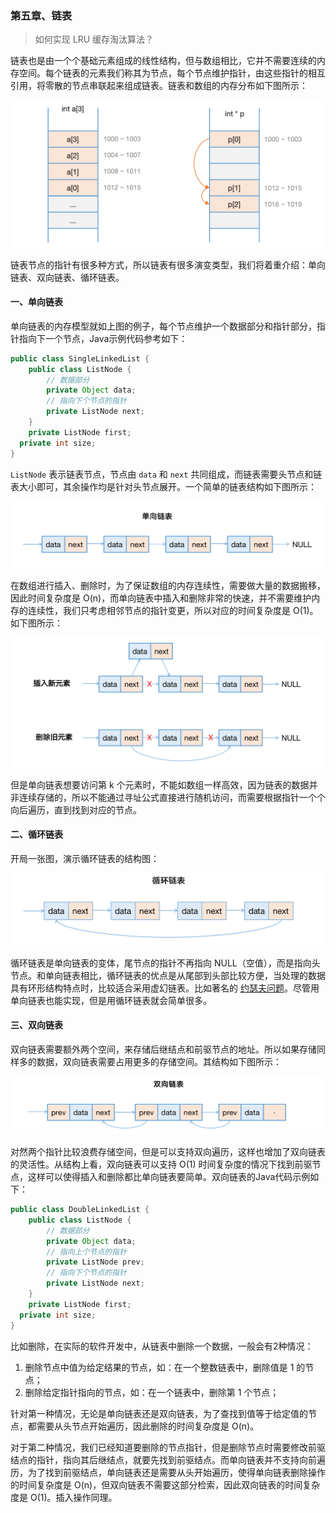 ### 第五章、链表

> 如何实现 LRU 缓存淘汰算法？

链表也是由一个个基础元素组成的线性结构，但与数组相比，它并不需要连续的内存空间。每个链表的元素我们称其为节点，每个节点维护指针，由这些指针的相互引用，将零散的节点串联起来组成链表。链表和数组的内存分布如下图所示：

![listlist-0-1](Images/listlist-0-1.png)

链表节点的指针有很多种方式，所以链表有很多演变类型，我们将着重介绍：单向链表、双向链表、循环链表。

#### 一、单向链表

单向链表的内存模型就如上图的例子，每个节点维护一个数据部分和指针部分，指针指向下一个节点，Java示例代码参考如下：

``` java
public class SingleLinkedList {
	public class ListNode {
		// 数据部分
		private Object data;
		// 指向下个节点的指针
		private ListNode next;
	}
	private ListNode first;
  private int size;
}
```

``ListNode`` 表示链表节点，节点由 ``data``  和 ``next`` 共同组成，而链表需要头节点和链表大小即可，其余操作均是针对头节点展开。一个简单的链表结构如下图所示：

![listlist-1-1](Images/listlist-1-1.png)

在数组进行插入、删除时，为了保证数组的内存连续性，需要做大量的数据搬移，因此时间复杂度是 O(n)，而单向链表中插入和删除非常的快速，并不需要维护内存的连续性，我们只考虑相邻节点的指针变更，所以对应的时间复杂度是 O(1)。如下图所示：

![listlist-1-2](Images/listlist-1-2.png)

但是单向链表想要访问第 k 个元素时，不能如数组一样高效，因为链表的数据并非连续存储的，所以不能通过寻址公式直接进行随机访问，而需要根据指针一个个向后遍历，直到找到对应的节点。

#### 二、循环链表

开局一张图，演示循环链表的结构图：

![listlist-2-1](Images/listlist-2-1.png)

循环链表是单向链表的变体，尾节点的指针不再指向 NULL（空值），而是指向头节点。和单向链表相比，循环链表的优点是从尾部到头部比较方便，当处理的数据具有环形结构特点时，比较适合采用虚幻链表。比如著名的 [约瑟夫问题](https://baike.baidu.com/item/%E7%BA%A6%E7%91%9F%E5%A4%AB%E9%97%AE%E9%A2%98/3857719?fr=aladdin)。尽管用单向链表也能实现，但是用循环链表就会简单很多。

#### 三、双向链表

双向链表需要额外两个空间，来存储后继结点和前驱节点的地址。所以如果存储同样多的数据，双向链表需要占用更多的存储空间。其结构如下图所示：

![listlist-3-1](Images/listlist-3-1.png)

对然两个指针比较浪费存储空间，但是可以支持双向遍历，这样也增加了双向链表的灵活性。从结构上看，双向链表可以支持 O(1) 时间复杂度的情况下找到前驱节点，这样可以使得插入和删除都比单向链表要简单。双向链表的Java代码示例如下：

``` java
public class DoubleLinkedList {
	public class ListNode {
		// 数据部分
		private Object data;
		// 指向上个节点的指针
		private ListNode prev;
		// 指向下个节点的指针
		private ListNode next;
	}
	private ListNode first;
  private int size;
}
```

比如删除，在实际的软件开发中，从链表中删除一个数据，一般会有2种情况：

1. 删除节点中值为给定结果的节点，如：在一个整数链表中，删除值是 1 的节点；
2. 删除给定指针指向的节点，如：在一个链表中，删除第 1 个节点；

针对第一种情况，无论是单向链表还是双向链表，为了查找到值等于给定值的节点，都需要从头节点开始遍历，因此删除的时间复杂度是 O(n)。

对于第二种情况，我们已经知道要删除的节点指针，但是删除节点时需要修改前驱结点的指针，指向其后继结点，就要先找到前驱结点。而单向链表并不支持向前遍历，为了找到前驱结点，单向链表还是需要从头开始遍历，使得单向链表删除操作的时间复杂度是 O(n)，但双向链表不需要这部分检索，因此双向链表的时间复杂度是 O(1)。插入操作同理。